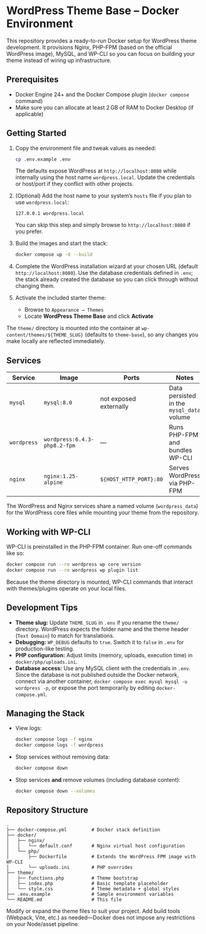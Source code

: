 # WordPress Theme Base – Docker Environment

This repository provides a ready-to-run Docker setup for WordPress theme development. It provisions Nginx, PHP-FPM (based on the official WordPress image), MySQL, and WP-CLI so you can focus on building your theme instead of wiring up infrastructure.

## Prerequisites

- Docker Engine 24+ and the Docker Compose plugin (`docker compose` command)
- Make sure you can allocate at least 2 GB of RAM to Docker Desktop (if applicable)

## Getting Started

1. Copy the environment file and tweak values as needed:
   ```bash
   cp .env.example .env
   ```
   The defaults expose WordPress at `http://localhost:8080` while internally using the host name `wordpress.local`. Update the credentials or host/port if they conflict with other projects.

2. (Optional) Add the host name to your system’s `hosts` file if you plan to use `wordpress.local`:
   ```
   127.0.0.1 wordpress.local
   ```
   You can skip this step and simply browse to `http://localhost:8080` if you prefer.

3. Build the images and start the stack:
   ```bash
   docker compose up -d --build
   ```

4. Complete the WordPress installation wizard at your chosen URL (default `http://localhost:8080`). Use the database credentials defined in `.env`; the stack already created the database so you can click through without changing them.

5. Activate the included starter theme:
   - Browse to `Appearance → Themes`
   - Locate **WordPress Theme Base** and click **Activate**

The `theme/` directory is mounted into the container at `wp-content/themes/${THEME_SLUG}` (defaults to `theme-base`), so any changes you make locally are reflected immediately.

## Services

| Service    | Image                          | Ports                   | Notes |
|------------|--------------------------------|-------------------------|-------|
| `mysql`    | `mysql:8.0`                    | not exposed externally  | Data persisted in the `mysql_data` volume |
| `wordpress`| `wordpress:6.4.3-php8.2-fpm`   | —                       | Runs PHP-FPM and bundles WP-CLI |
| `nginx`    | `nginx:1.25-alpine`            | `${HOST_HTTP_PORT}:80`  | Serves WordPress via PHP-FPM |

The WordPress and Nginx services share a named volume (`wordpress_data`) for the WordPress core files while mounting your theme from the repository.

## Working with WP-CLI

WP-CLI is preinstalled in the PHP-FPM container. Run one-off commands like so:

```bash
docker compose run --rm wordpress wp core version
docker compose run --rm wordpress wp plugin list
```

Because the theme directory is mounted, WP-CLI commands that interact with themes/plugins operate on your local files.

## Development Tips

- **Theme slug:** Update `THEME_SLUG` in `.env` if you rename the `theme/` directory. WordPress expects the folder name and the theme header (`Text Domain`) to match for translations.
- **Debugging:** `WP_DEBUG` defaults to `true`. Switch it to `false` in `.env` for production-like testing.
- **PHP configuration:** Adjust limits (memory, uploads, execution time) in `docker/php/uploads.ini`.
- **Database access:** Use any MySQL client with the credentials in `.env`. Since the database is not published outside the Docker network, connect via another container, `docker compose exec mysql mysql -u wordpress -p`, or expose the port temporarily by editing `docker-compose.yml`.

## Managing the Stack

- View logs:
  ```bash
  docker compose logs -f nginx
  docker compose logs -f wordpress
  ```
- Stop services without removing data:
  ```bash
  docker compose down
  ```
- Stop services **and** remove volumes (including database content):
  ```bash
  docker compose down --volumes
  ```

## Repository Structure

```
.
├── docker-compose.yml         # Docker stack definition
├── docker/
│   ├── nginx/
│   │   └── default.conf       # Nginx virtual host configuration
│   └── php/
│       ├── Dockerfile         # Extends the WordPress FPM image with WP-CLI
│       └── uploads.ini        # PHP overrides
├── theme/
│   ├── functions.php          # Theme bootstrap
│   ├── index.php              # Basic template placeholder
│   └── style.css              # Theme metadata + global styles
├── .env.example               # Sample environment variables
└── README.md                  # This file
```

Modify or expand the theme files to suit your project. Add build tools (Webpack, Vite, etc.) as needed—Docker does not impose any restrictions on your Node/asset pipeline.
